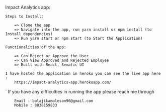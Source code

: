 Impact Analytics app:

    Steps to Install:

        => Clone the app
        => Navigate into the app, run yarn install or npm install (to Install dependencies)
        => Run yarn start or npm start (to Start the Application)

    Functionalities of the app:

        => Can Reject or Approve the User
        => Can View Approved and Rejected Employee
        => Built with React, Sematic UI

    I have hosted the application in heroku you can see the live app here :
        https://impact-analytics-app.herokuapp.com/
`
    If you have any difficulties in running the app please reach me through 

        Email : balajikamalesan96@gmail.com
        Mobile : 8838159833